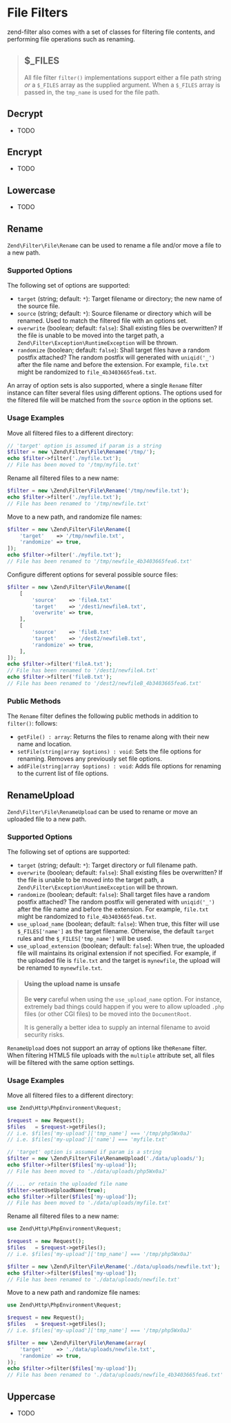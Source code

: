 # File Filters

zend-filter also comes with a set of classes for filtering file contents, and
performing file operations such as renaming.

> ## $_FILES
>
> All file filter `filter()` implementations support either a file path string
> *or* a `$_FILES` array as the supplied argument. When a `$_FILES` array is
> passed in, the `tmp_name` is used for the file path.

## Decrypt

- TODO

## Encrypt

- TODO

## Lowercase

- TODO

## Rename

`Zend\Filter\File\Rename` can be used to rename a file and/or move a file to a new path.

### Supported Options

The following set of options are supported:

- `target` (string; default: `*`): Target filename or directory; the new name
  of the source file.
- `source` (string; default: `*`): Source filename or directory which will be
  renamed. Used to match the filtered file with an options set.
- `overwrite` (boolean; default: `false`): Shall existing files be overwritten?
  If the file is unable to be moved into the target path, a
  `Zend\Filter\Exception\RuntimeException` will be thrown.
- `randomize` (boolean; default: `false`): Shall target files have a random
  postfix attached? The random postfix will generated with `uniqid('_')` after
  the file name and before the extension. For example, `file.txt` might be
  randomized to `file_4b3403665fea6.txt`.

An array of option sets is also supported, where a single `Rename` filter
instance can filter several files using different options. The options used for
the filtered file will be matched from the `source` option in the options set.

### Usage Examples

Move all filtered files to a different directory:

```php
// 'target' option is assumed if param is a string
$filter = new \Zend\Filter\File\Rename('/tmp/');
echo $filter->filter('./myfile.txt');
// File has been moved to '/tmp/myfile.txt'
```

Rename all filtered files to a new name:

```php
$filter = new \Zend\Filter\File\Rename('/tmp/newfile.txt');
echo $filter->filter('./myfile.txt');
// File has been renamed to '/tmp/newfile.txt'
```

Move to a new path, and randomize file names:

```php
$filter = new \Zend\Filter\File\Rename([
    'target'    => '/tmp/newfile.txt',
    'randomize' => true,
]);
echo $filter->filter('./myfile.txt');
// File has been renamed to '/tmp/newfile_4b3403665fea6.txt'
```

Configure different options for several possible source files:

```php
$filter = new \Zend\Filter\File\Rename([
    [
        'source'    => 'fileA.txt'
        'target'    => '/dest1/newfileA.txt',
        'overwrite' => true,
    ],
    [
        'source'    => 'fileB.txt'
        'target'    => '/dest2/newfileB.txt',
        'randomize' => true,
    ],
]);
echo $filter->filter('fileA.txt');
// File has been renamed to '/dest1/newfileA.txt'
echo $filter->filter('fileB.txt');
// File has been renamed to '/dest2/newfileB_4b3403665fea6.txt'
```

### Public Methods

The `Rename` filter defines the following public methods in addition to `filter()`:
follows:

- `getFile() : array`: Returns the files to rename along with their new name and location.
- `setFile(string|array $options) : void`: Sets the file options for renaming.
  Removes any previously set file options.
- `addFile(string|array $options) : void`: Adds file options for renaming to
  the current list of file options.

## RenameUpload

`Zend\Filter\File\RenameUpload` can be used to rename or move an uploaded file to a new path.

### Supported Options

The following set of options are supported:

- `target` (string; default: `*`): Target directory or full filename path.
- `overwrite` (boolean; default: `false`): Shall existing files be overwritten?
  If the file is unable to be moved into the target path, a
  `Zend\Filter\Exception\RuntimeException` will be thrown.
- `randomize` (boolean; default: `false`): Shall target files have a random
  postfix attached? The random postfix will generated with `uniqid('_')` after
  the file name and before the extension. For example, `file.txt` might be
  randomized to `file_4b3403665fea6.txt`.
- `use_upload_name` (boolean; default: `false`): When true, this filter will
  use `$_FILES['name']` as the target filename. Otherwise, the default `target`
  rules and the `$_FILES['tmp_name']` will be used.
- `use_upload_extension` (boolean; default: `false`): When true, the uploaded
  file will maintains its original extension if not specified.  For example, if
  the uploaded file is `file.txt` and the target is `mynewfile`, the upload
  will be renamed to `mynewfile.txt`.

> #### Using the upload name is unsafe
>
> Be **very** careful when using the `use_upload_name` option. For instance,
> extremely bad things could happen if you were to allow uploaded `.php` files
> (or other CGI files) to be moved into the `DocumentRoot`.
> 
> It is generally a better idea to supply an internal filename to avoid
> security risks.

`RenameUpload` does not support an array of options like the`Rename` filter.
When filtering HTML5 file uploads with the `multiple` attribute set, all files
will be filtered with the same option settings.

### Usage Examples

Move all filtered files to a different directory:

```php
use Zend\Http\PhpEnvironment\Request;

$request = new Request();
$files   = $request->getFiles();
// i.e. $files['my-upload']['tmp_name'] === '/tmp/php5Wx0aJ'
// i.e. $files['my-upload']['name'] === 'myfile.txt'

// 'target' option is assumed if param is a string
$filter = new \Zend\Filter\File\RenameUpload('./data/uploads/');
echo $filter->filter($files['my-upload']);
// File has been moved to './data/uploads/php5Wx0aJ'

// ... or retain the uploaded file name
$filter->setUseUploadName(true);
echo $filter->filter($files['my-upload']);
// File has been moved to './data/uploads/myfile.txt'
```

Rename all filtered files to a new name:

```php
use Zend\Http\PhpEnvironment\Request;

$request = new Request();
$files   = $request->getFiles();
// i.e. $files['my-upload']['tmp_name'] === '/tmp/php5Wx0aJ'

$filter = new \Zend\Filter\File\Rename('./data/uploads/newfile.txt');
echo $filter->filter($files['my-upload']);
// File has been renamed to './data/uploads/newfile.txt'
```

Move to a new path and randomize file names:

```php
use Zend\Http\PhpEnvironment\Request;

$request = new Request();
$files   = $request->getFiles();
// i.e. $files['my-upload']['tmp_name'] === '/tmp/php5Wx0aJ'

$filter = new \Zend\Filter\File\Rename(array(
    'target'    => './data/uploads/newfile.txt',
    'randomize' => true,
));
echo $filter->filter($files['my-upload']);
// File has been renamed to './data/uploads/newfile_4b3403665fea6.txt'
```

## Uppercase

- TODO
